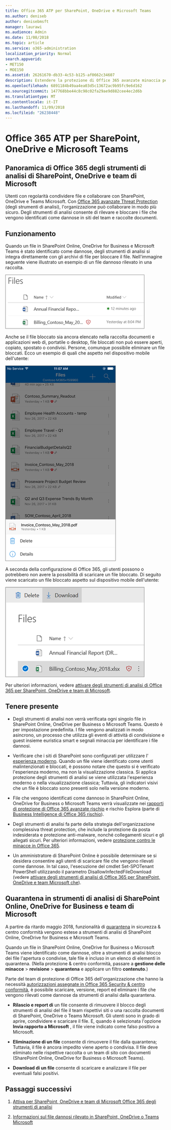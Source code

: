 ```yaml
---
title: Office 365 ATP per SharePoint, OneDrive e Microsoft Teams
ms.author: deniseb
author: denisebmsft
manager: laurawi
ms.audience: Admin
ms.date: 11/08/2018
ms.topic: article
ms.service: o365-administration
localization_priority: Normal
search.appverid:
- MET150
- MOE150
ms.assetid: 26261670-db33-4c53-b125-af0662c34607
description: Estendere la protezione di Office 365 avanzate minaccia per i file in SharePoint Online, OneDrive for Business e Teams Microsoft per consentire la collaborazione più sicura per l'organizzazione.
ms.openlocfilehash: 6891184b49aa4ea03d5c13672ac9b95fc9e6d162
ms.sourcegitcommit: 147768bbe44c8c98c02fa29ae9d882cee4ec2d6b
ms.translationtype: MT
ms.contentlocale: it-IT
ms.lasthandoff: 11/09/2018
ms.locfileid: "26238448"
---
```

# <a name="office-365-atp-for-sharepoint-onedrive-and-microsoft-teams"></a>Office 365 ATP per SharePoint, OneDrive e Microsoft Teams

## <a name="overview-of-office-365-atp-for-sharepoint-onedrive-and-microsoft-teams"></a>Panoramica di Office 365 degli strumenti di analisi di SharePoint, OneDrive e team di Microsoft

Utenti con regolarità condividere file e collaborare con SharePoint, OneDrive e Teams Microsoft. Con [Office 365 avanzate Threat Protection](office-365-atp.md) (degli strumenti di analisi), l'organizzazione può collaborare in modo più sicuro. Degli strumenti di analisi consente di rilevare e bloccare i file che vengono identificati come dannose in siti del team e raccolte documenti.  
  
## <a name="how-it-works"></a>Funzionamento

Quando un file in SharePoint Online, OneDrive for Business e Microsoft Teams è stato identificato come dannose, degli strumenti di analisi si integra direttamente con gli archivi di file per bloccare il file. Nell'immagine seguente viene illustrato un esempio di un file dannoso rilevato in una raccolta.
  
[![Cattura di schermata del file in OneDrive for Business con uno rilevato come dannosi](media/2bba71cc-7ad1-4799-8b9d-d56f923db3a7.png)](https://support.office.com/article/01e902ad-a903-4e0f-b093-1e1ac0c37ad2)
  
Anche se il file bloccato sia ancora elencato nella raccolta documenti e applicazioni web di, portatile o desktop, file bloccati non può essere aperti, copiato, spostato o condivisi. Persone, comunque possibile eliminare un file bloccati. Ecco un esempio di quali che aspetto nel dispositivo mobile dell'utente:
  
[![Cattura di schermata dell'eliminazione di un file bloccati di OneDrive for Business da app per dispositivi mobili OneDrive](media/cb1c1705-fd0a-45b8-9a26-c22503011d54.png)](https://support.office.com/article/01e902ad-a903-4e0f-b093-1e1ac0c37ad2)
  
A seconda della configurazione di Office 365, gli utenti possono o potrebbero non avere la possibilità di scaricare un file bloccato. Di seguito viene scaricato un file bloccato aspetto sul dispositivo mobile dell'utente:
  
[![Cattura di schermata di scaricare un file bloccato in OneDrive for Business](media/be288a82-bdd8-4371-93d8-1783db3b61bc.png)](https://support.office.com/article/01e902ad-a903-4e0f-b093-1e1ac0c37ad2)
  
Per ulteriori informazioni, vedere [attivare degli strumenti di analisi di Office 365 per SharePoint, OneDrive e team di Microsoft](turn-on-atp-for-spo-odb-and-teams.md).
  
## <a name="keep-these-points-in-mind"></a>Tenere presente

- Degli strumenti di analisi non verrà verificata ogni singolo file in SharePoint Online, OneDrive per Business o Microsoft Teams. Questo è per impostazione predefinita. I file vengono analizzati in modo asincrono, un processo che utilizza gli eventi di attività di condivisione e guest insieme euristica smart e segnali minaccia per identificare i file dannosi.

- Verificare che i siti di SharePoint sono configurati per utilizzare l' [esperienza moderno](https://docs.microsoft.com/sharepoint/guide-to-sharepoint-modern-experience). Quando un file viene identificato come utenti malintenzionati e bloccati, è possono notare che questo si è verificato l'esperienza moderno, ma non la visualizzazione classica. Si applica protezione degli strumenti di analisi se viene utilizzata l'esperienza moderno o nella visualizzazione classica; Tuttavia, gli indicatori visivi che un file è bloccato sono presenti solo nella versione moderno.
    
- File che vengono identificati come dannoso in SharePoint Online, OneDrive for Business o Microsoft Teams verrà visualizzate nei [rapporti di protezione di Office 365 avanzate rischio](view-reports-for-atp.md) e rischio Esplora (parte di [Business Intelligence di Office 365 rischio](office-365-ti.md)).
    
- Degli strumenti di analisi fa parte della strategia dell'organizzazione complessiva threat protection, che include la protezione da posta indesiderata e protezione anti-malware, nonché collegamenti sicuri e gli allegati sicuri. Per ulteriori informazioni, vedere [protezione contro le minacce in Office 365](protect-against-threats.md).
    
- Un amministratore di SharePoint Online è possibile determinare se si desidera consentire agli utenti di scaricare file che vengono rilevati come dannose. In tal caso, l'esecuzione del cmdlet Set-SPOTenant PowerShell utilizzando il parametro DisallowInfectedFileDownload (vedere [attivare degli strumenti di analisi di Office 365 per SharePoint, OneDrive e team Microsoft che](turn-on-atp-for-spo-odb-and-teams.md)).
    
## <a name="quarantine-in-atp-for-sharepoint-online-onedrive-for-business-and-microsoft-teams"></a>Quarantena in strumenti di analisi di SharePoint Online, OneDrive for Business e team di Microsoft

 A partire da ritardo maggio 2018, funzionalità di [quarantena](quarantine-email-messages.md) in sicurezza &amp; centro conformità vengono estese a strumenti di analisi di SharePoint Online, OneDrive for Business e Microsoft Teams.
  
Quando un file in SharePoint Online, OneDrive for Business o Microsoft Teams viene identificato come dannose, oltre a strumenti di analisi blocco dei file l'apertura o condivise, tale file è incluso in un elenco di elementi in quarantena. (Nella protezione &amp; centro conformità, passare a **gestione delle minacce** \> **revisione** \> **quarantena** e applicare un filtro **contenuto**.) 
  
Parte del team di protezione di Office 365 dell'organizzazione che hanno la necessità [autorizzazioni assegnate in Office 365 Security &amp; centro conformità](permissions-in-the-security-and-compliance-center.md), è possibile scaricare, versione, report ed eliminare i file che vengono rilevati come dannose da strumenti di analisi dalla quarantena.
  
- **Rilascio e report di** un file consente di rimuovere il blocco degli strumenti di analisi del file il team rispettivi siti o una raccolta documenti di SharePoint, OneDrive o Teams Microsoft. Gli utenti sono in grado di aprire, condividere e scaricare il file. E, quando è selezionata l'opzione **Invia rapporto a Microsoft** , il file viene indicato come falso positivo a Microsoft. 
    
- **Eliminazione di un file** consente di rimuovere il file dalla quarantena; Tuttavia, il file è ancora impedito viene aperto o condivisa. Il file deve eliminato nelle rispettive raccolta o un team di sito con documenti (SharePoint Online, OneDrive for Business o Microsoft Teams). 
    
- **Download di un file** consente di scaricare e analizzare il file per eventuali falsi positivi. 
    
## <a name="next-steps"></a>Passaggi successivi

1. [Attiva per SharePoint, OneDrive e team di Microsoft Office 365 degli strumenti di analisi](turn-on-atp-for-spo-odb-and-teams.md)
    
2. [Informazioni sul file dannosi rilevato in SharePoint, OneDrive o Teams Microsoft](malicious-files-detected-in-spo-odb-or-teams.md)
    
